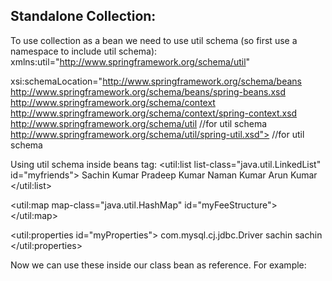 ## Standalone Collection:

To use collection as a bean we need to use util schema (so first use a namespace to include util schema):
xmlns:util="http://www.springframework.org/schema/util" 

xsi:schemaLocation="http://www.springframework.org/schema/beans
 http://www.springframework.org/schema/beans/spring-beans.xsd
 http://www.springframework.org/schema/context
 http://www.springframework.org/schema/context/spring-context.xsd
 http://www.springframework.org/schema/util                                     //for util schema
 http://www.springframework.org/schema/util/spring-util.xsd">                   //for util schema


Using util schema inside beans tag:
<util:list list-class="java.util.LinkedList" id="myfriends">
    <value>Sachin Kumar</value>
    <value>Pradeep Kumar</value>
    <value>Naman Kumar</value>
    <value>Arun Kumar</value>
</util:list>

<util:map map-class="java.util.HashMap" id="myFeeStructure">
    <entry key="python" value="12"/>
    <entry key="Java" value="120"/>
    <entry key="React" value="1200"/>
</util:map>

<util:properties id="myProperties">
    <prop key="driver">com.mysql.cj.jdbc.Driver</prop>
    <prop key="username">sachin</prop>
    <prop key="password">sachin</prop>
</util:properties>

Now we can use these inside our class bean as reference. For example:
<bean class="com.sachin.standalone.Person" name="person">
    <property name="friends">
        <ref bean="myfriends"/>
    </property>
    <property name="feeStructure">
        <ref bean="myFeeStructure"/>           
    </property>
    <property name="properties">
        <ref bean="myProperties"/>           
    </property>
</bean>



